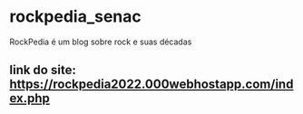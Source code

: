 # rockpedia_senac

 RockPedia é um blog sobre rock e suas décadas
 
## link do site: https://rockpedia2022.000webhostapp.com/index.php
